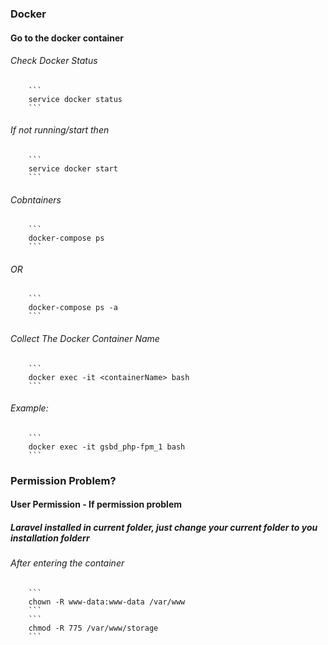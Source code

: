 ### Docker
#### Go to the docker container

###### Check Docker Status
        ```
        service docker status
        ```

###### If not running/start then
        ```
        service docker start
        ```

###### Cobntainers
        ```
        docker-compose ps
        ```

###### OR
        ```
        docker-compose ps -a
        ```

###### *Collect The Docker Container Name*
        ```
        docker exec -it <containerName> bash
        ```

###### Example:
        ```
        docker exec -it gsbd_php-fpm_1 bash
        ```

### Permission Problem?
#### User Permission - If permission problem
##### Laravel installed in current folder, just change your current folder to you installation folderr

###### After entering the container
        ```
        chown -R www-data:www-data /var/www
        ```
        ```
        chmod -R 775 /var/www/storage
        ```